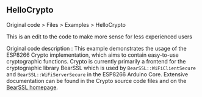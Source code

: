 HelloCrypto
---------------------------------------------------------------

Original code > Files > Examples > HelloCrypto


This is an edit to the code to make more sense for less experienced users

Original code description : 
This example demonstrates the usage of the ESP8266 Crypto implementation, which aims to contain easy-to-use cryptographic functions.
Crypto is currently primarily a frontend for the cryptographic library BearSSL which is used by `BearSSL::WiFiClientSecure` and `BearSSL::WiFiServerSecure` in the ESP8266 Arduino Core.
   Extensive documentation can be found in the Crypto source code files and on the [BearSSL homepage](https://www.bearssl.org).
